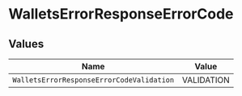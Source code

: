 # WalletsErrorResponseErrorCode


## Values

| Name                                      | Value                                     |
| ----------------------------------------- | ----------------------------------------- |
| `WalletsErrorResponseErrorCodeValidation` | VALIDATION                                |